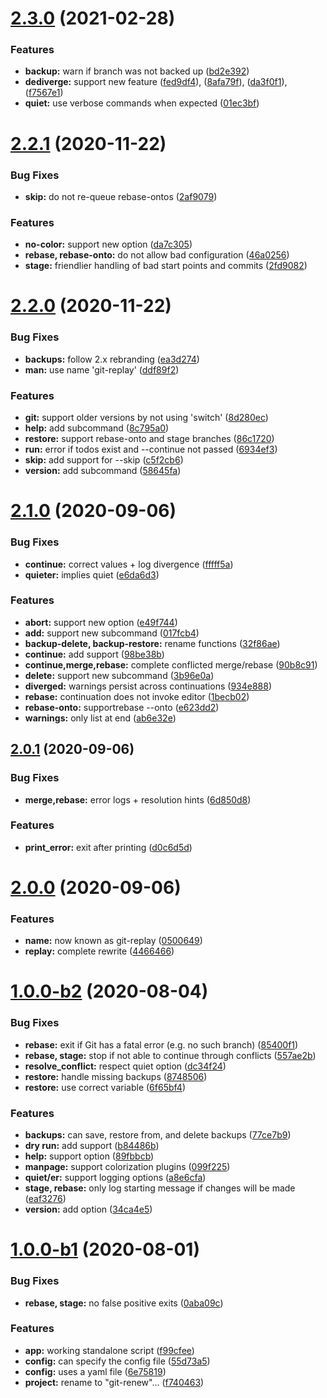 # [2.3.0](https://github.com/olets/git-replay/compare/v2.2.1...v2.3.0) (2021-02-28)


### Features

* **backup:** warn if branch was not backed up ([bd2e392](https://github.com/olets/git-replay/commit/bd2e392fe81bbd351a1686d71b573fa79c3cdf8b))
* **dediverge:** support new feature ([fed9df4](https://github.com/olets/git-replay/commit/fed9df4321727285871ec48ea2dbdfa93455d006)), ([8afa79f](https://github.com/olets/git-replay/commit/8afa79fd5c480cd8d1f168c996238edb2b7d4a55)), ([da3f0f1](https://github.com/olets/git-replay/commit/da3f0f1ebcfbcf89d0b5421afec6c31ef57dd73e)), ([f7567e1](https://github.com/olets/git-replay/commit/f7567e170644dda600f361457a4ed5b99d8670ce))
* **quiet:** use verbose commands when expected ([01ec3bf](https://github.com/olets/git-replay/commit/01ec3bf09288d3080ace1fb4fd2214929305ffb0))



# [2.2.1](https://github.com/olets/git-replay/compare/v2.2.0...v2.2.1) (2020-11-22)


### Bug Fixes

* **skip:** do not re-queue rebase-ontos ([2af9079](https://github.com/olets/git-replay/commit/2af9079250772ace719e859ed8cbbb979a639e34))


### Features

* **no-color:** support new option ([da7c305](https://github.com/olets/git-replay/commit/da7c3057f0b5db83b03457d663ddb9c2931b7171))
* **rebase, rebase-onto:** do not allow bad configuration ([46a0256](https://github.com/olets/git-replay/commit/46a025605037ff3f7697799dbd0d2a2d0283da8e))
* **stage:** friendlier handling of bad start points and commits ([2fd9082](https://github.com/olets/git-replay/commit/2fd9082e03462bfea56d8e4559d2f6424b8dbf0a))



# [2.2.0](https://github.com/olets/git-replay/compare/v2.1.0...v2.2.0) (2020-11-22)


### Bug Fixes

* **backups:** follow 2.x rebranding ([ea3d274](https://github.com/olets/git-replay/commit/ea3d27433aed4b9cd8c48d9a8725f72e12d7b8a6))
* **man:** use name 'git-replay' ([ddf89f2](https://github.com/olets/git-replay/commit/ddf89f204aa2741a5b840d4f00f8d4d260c0a558))


### Features

* **git:** support older versions by not using 'switch' ([8d280ec](https://github.com/olets/git-replay/commit/8d280ec1474d7fa4f618c38b9cb2762be5a81837))
* **help:** add subcommand ([8c795a0](https://github.com/olets/git-replay/commit/8c795a05b22bd20eea7b87824f293c6d68ffe9e6))
* **restore:** support rebase-onto and stage branches ([86c1720](https://github.com/olets/git-replay/commit/86c1720a8c70f60ba2cf0ddd45ac38443f7f81e8))
* **run:** error if todos exist and --continue not passed ([6934ef3](https://github.com/olets/git-replay/commit/6934ef34950ac17290fbfba8886b4e7229ef2e3b))
* **skip:** add support for --skip ([c5f2cb6](https://github.com/olets/git-replay/commit/c5f2cb6af4ba754248ec80748286c1506bd8b637))
* **version:** add subcommand ([58645fa](https://github.com/olets/git-replay/commit/58645fab96e33a7ad8c1c42c4eaf85f88fe24908))



# [2.1.0](https://github.com/olets/git-replay/compare/v2.0.1...v2.1.0) (2020-09-06)


### Bug Fixes

* **continue:** correct values + log divergence ([fffff5a](https://github.com/olets/git-replay/commit/fffff5a066d0cb59079d3c0c8e98ac6d265d3365))
* **quieter:** implies quiet ([e6da6d3](https://github.com/olets/git-replay/commit/e6da6d32c5180c57323751715eb3a3e1b815fff5))


### Features

* **abort:** support new option ([e49f744](https://github.com/olets/git-replay/commit/e49f744259621748a054f01b25b4076e3eb0f325))
* **add:** support new subcommand ([017fcb4](https://github.com/olets/git-replay/commit/017fcb4672689c55769388f099253e92be6f416a))
* **backup-delete, backup-restore:** rename functions ([32f86ae](https://github.com/olets/git-replay/commit/32f86aeed968995df8ea33a1ccb388a454d6566b))
* **continue:** add support ([98be38b](https://github.com/olets/git-replay/commit/98be38b647be36212551186fa50ec98b139972ef))
* **continue,merge,rebase:** complete conflicted merge/rebase ([90b8c91](https://github.com/olets/git-replay/commit/90b8c9196fb2996b8cdb9732ae1b9fb6bb430013))
* **delete:** support new subcommand ([3b96e0a](https://github.com/olets/git-replay/commit/3b96e0a7bcc01abac347132d6cbf0ed68302aa7c))
* **diverged:** warnings persist across continuations ([934e888](https://github.com/olets/git-replay/commit/934e88833932f1a124dac33247fc28a7b6d458ee))
* **rebase:** continuation does not invoke editor ([1becb02](https://github.com/olets/git-replay/commit/1becb02c2a67a1fb0a10a9fa4dd716096d8401a8))
* **rebase-onto:** supportrebase --onto ([e623dd2](https://github.com/olets/git-replay/commit/e623dd2f6027ca0e1fb9d03d1935a9741f6cfacd))
* **warnings:** only list at end ([ab6e32e](https://github.com/olets/git-replay/commit/ab6e32e39594d061fb92c121a3dc220ce28abeea))



## [2.0.1](https://github.com/olets/git-replay/compare/v2.0.0...v2.0.1) (2020-09-06)


### Bug Fixes

* **merge,rebase:** error logs + resolution hints ([6d850d8](https://github.com/olets/git-replay/commit/6d850d82a787a1762186c6a84965d5cce23983cc))


### Features

* **print_error:** exit after printing ([d0c6d5d](https://github.com/olets/git-replay/commit/d0c6d5d06d736d0621c21960c55e2ae9beb1024d))



# [2.0.0](https://github.com/olets/git-replay/compare/v1.0.0-b2...v2.0.0) (2020-09-06)


### Features

* **name:** now known as git-replay ([0500649](https://github.com/olets/git-replay/commit/05006499fec5c5a304564d48ff75f213d18a9f13))
* **replay:** complete rewrite ([4466466](https://github.com/olets/git-replay/commit/44664666beedc06eac6ff3b24a352a63fa6184b1))



# [1.0.0-b2](https://github.com/olets/git-replay/compare/v1.0.0-b1...v1.0.0-b2) (2020-08-04)


### Bug Fixes

* **rebase:** exit if Git has a fatal error (e.g. no such branch) ([85400f1](https://github.com/olets/git-replay/commit/85400f16846fc021c39668d6a8051869ae852632))
* **rebase, stage:** stop if not able to continue through conflicts ([557ae2b](https://github.com/olets/git-replay/commit/557ae2b2d849019add320dc410e9c81756b60b04))
* **resolve_conflict:** respect quiet option ([dc34f24](https://github.com/olets/git-replay/commit/dc34f245b1fde8672261d78f8bf080a5f77e13b0))
* **restore:** handle missing backups ([8748506](https://github.com/olets/git-replay/commit/87485069d1fee3691400be1ee3a2c5fa456fe534))
* **restore:** use correct variable ([6f65bf4](https://github.com/olets/git-replay/commit/6f65bf4d6a63e691d371ed6b5f66dd52ae493826))


### Features

* **backups:** can save, restore from, and delete backups ([77ce7b9](https://github.com/olets/git-replay/commit/77ce7b95af2738d0286b1fefecbe88d9e2f26f95))
* **dry run:** add support ([b84486b](https://github.com/olets/git-replay/commit/b84486becc7cc45b902e45f13d4e8fdacbeb6be7))
* **help:** support option ([89fbbcb](https://github.com/olets/git-replay/commit/89fbbcbedc72afbc0c95d3e8293846db82952a1d))
* **manpage:** support colorization plugins ([099f225](https://github.com/olets/git-replay/commit/099f22510063b35ebdaa77d9ca0026ccbaaf46ea))
* **quiet/er:** support logging options ([a8e6cfa](https://github.com/olets/git-replay/commit/a8e6cfa2ebe1a9bdfc7daeea56f01ddf90173384))
* **stage, rebase:** only log starting message if changes will be made ([eaf3276](https://github.com/olets/git-replay/commit/eaf3276ab84ebb45968542685c34f436063c765c))
* **version:** add option ([34ca4e5](https://github.com/olets/git-replay/commit/34ca4e57af4e35637b7853834a7cd0364ba47006))



# [1.0.0-b1](https://github.com/olets/git-replay/compare/f99cfee94e80ade03e097fff8171cae8a29fb818...v1.0.0-b1) (2020-08-01)


### Bug Fixes

* **rebase, stage:** no false positive exits ([0aba09c](https://github.com/olets/git-replay/commit/0aba09cf275460d6cbda8d944fdf3b253de63bcf))


### Features

* **app:** working standalone script ([f99cfee](https://github.com/olets/git-replay/commit/f99cfee94e80ade03e097fff8171cae8a29fb818))
* **config:** can specify the config file ([55d73a5](https://github.com/olets/git-replay/commit/55d73a5c05fe22a1a790738d5b74af49b0d74abd))
* **config:** uses a yaml file ([6e75819](https://github.com/olets/git-replay/commit/6e75819e0185d72f7fe4b3094aa28f9a2fe87eeb))
* **project:** rename to "git-renew"... ([f740463](https://github.com/olets/git-replay/commit/f74046320059eddc03caa74e82e1c9a325a04e27))



